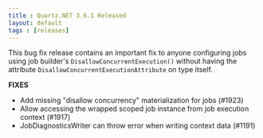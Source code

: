 ```yaml
---
title : Quartz.NET 3.6.1 Released
layout: default
tags : [releases]
---
```


This bug fix release contains an important fix to anyone configuring jobs using job builder's `DisallowConcurrentExecution()`
without having the attribute `DisallowConcurrentExecutionAttribute` on type itself.

__FIXES__

* Add missing "disallow concurrency" materialization for jobs (#1923)
* Allow accessing the wrapped scoped job instance from job execution context (#1917)
* JobDiagnosticsWriter can throw error when writing context data (#1191)


<Download />

